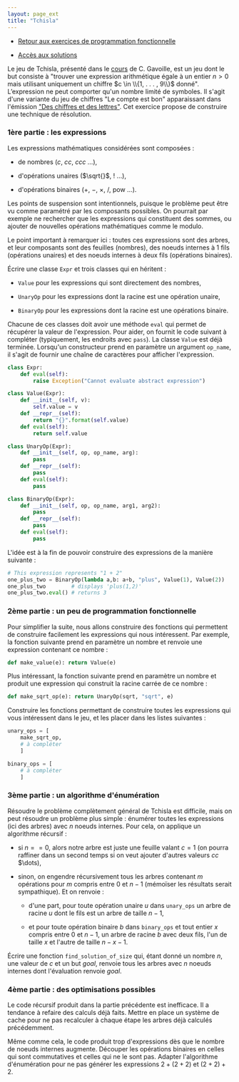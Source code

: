 ```yaml
---
layout: page_ext
title: "Tchisla"
---
```


- [Retour aux exercices de programmation fonctionnelle](./td_functional.md)

- [Accès aux solutions](./td_tchisla.solutions.md)

Le jeu de Tchisla, présenté dans le
[cours](https://dept-info.labri.fr/~gavoille/UE-TAP/cours.pdf) de
C. Gavoille, est un jeu dont le but consiste à "trouver une expression
arithmétique égale à un entier $n > 0$ mais utilisant uniquement un
chiffre $c \in \\{1, . . . , 9\\}$ donné". L’expression ne peut
comporter qu'un nombre limité de symboles. Il s'agit d'une variante du
jeu de chiffres "Le compte est bon" apparaissant dans l'émission ["Des
chiffres et des
lettres"](https://fr.wikipedia.org/wiki/Des_chiffres_et_des_lettres). Cet
exercice propose de construire une technique de résolution.

### 1ère partie : les expressions

Les expressions mathématiques considérées sont composées :

- de nombres ($c$, $cc$, $ccc$ $\dots$),

- d'opérations unaires ($\sqrt{}$, $!$ $\dots$),

- d'opérations binaires ($+$, $-$, $\times$, $/$, $\mathrm{pow}$ $\dots$).

Les points de suspension sont intentionnels, puisque le problème peut
être vu comme paramétré par les composants possibles. On pourrait par
exemple ne rechercher que les expressions qui constituent des sommes,
ou ajouter de nouvelles opérations mathématiques comme le modulo.

Le point important à remarquer ici : toutes ces expressions sont des
arbres, et leur composants sont des feuilles (nombres), des noeuds
internes à 1 fils (opérations unaires) et des noeuds internes à
deux fils (opérations binaires).

Écrire une classe `Expr` et trois classes qui en héritent :

- `Value` pour les expressions qui sont directement des nombres,

- `UnaryOp` pour les expressions dont la racine est une opération
  unaire,

- `BinaryOp` pour les expressions dont la racine est une opérations
  binaire.

Chacune de ces classes doit avoir une méthode `eval` qui permet de
récupérer la valeur de l'expression. Pour aider, on fournit le code
suivant à compléter (typiquement, les endroits avec `pass`). La classe
`Value` est déjà terminée. Lorsqu'un constructeur prend en paramètre
un argument `op_name`, il s'agit de fournir une chaîne de caractères
pour afficher l'expression.

```python
class Expr:
    def eval(self):
        raise Exception("Cannot evaluate abstract expression")

class Value(Expr):
    def __init__(self, v):
        self.value = v
    def __repr__(self):
        return "{}".format(self.value)
    def eval(self):
        return self.value

class UnaryOp(Expr):
    def __init__(self, op, op_name, arg):
		pass
    def __repr__(self):
		pass
    def eval(self):
		pass

class BinaryOp(Expr):
    def __init__(self, op, op_name, arg1, arg2):
		pass
    def __repr__(self):
		pass
    def eval(self):
		pass
```

L'idée est à la fin de pouvoir construire des expressions de la
manière suivante :

```python
# This expression represents "1 + 2"
one_plus_two = BinaryOp(lambda a,b: a+b, "plus", Value(1), Value(2))
one_plus_two        # displays 'plus(1,2)'
one_plus_two.eval() # returns 3
```

### 2ème partie : un peu de programmation fonctionnelle

Pour simplifier la suite, nous allons construire des fonctions qui
permettent de construire facilement les expressions qui nous
intéressent. Par exemple, la fonction suivante prend en paramètre un
nombre et renvoie une expression contenant ce nombre :

```python
def make_value(e): return Value(e)
```

Plus intéressant, la fonction suivante prend en paramètre un nombre et
produit une expression qui construit la racine carrée de ce nombre :

```python
def make_sqrt_op(e): return UnaryOp(sqrt, "sqrt", e)
```

Construire les fonctions permettant de construire toutes les
expressions qui vous intéressent dans le jeu, et les placer dans les
listes suivantes :

```python
unary_ops = [
    make_sqrt_op,
	# à compléter
    ]

binary_ops = [
	# à compléter
    ]
```

### 3ème partie : un algorithme d'énumération

Résoudre le problème complètement général de Tchisla est difficile,
mais on peut résoudre un problème plus simple : énumérer toutes les
expressions (ici des arbres) avec $n$ noeuds internes. Pour cela, on
applique un algorithme récursif :

- si $n == 0$, alors notre arbre est juste une feuille valant $c = 1$ (on
  pourra raffiner dans un second temps si on veut ajouter d'autres
  valeurs $cc$ $\dots),

- sinon, on engendre récursivement tous les arbres contenant $m$
  opérations pour $m$ compris entre $0$ et $n-1$ (mémoïser les
  résultats serait sympathique). Et on renvoie :

  * d'une part, pour toute opération unaire $u$ dans `unary_ops` un
  arbre de racine $u$ dont le fils est un arbre de taille $n-1$,

  * et pour toute opération binaire $b$ dans `binary_ops` et tout
  entier $x$ compris entre $0$ et $n-1$, un arbre de racine $b$ avec
  deux fils, l'un de taille $x$ et l'autre de taille $n-x-1$.

Écrire une fonction `find_solution_of_size` qui, étant donné un nombre
$n$, une valeur de $c$ et un but $goal$, renvoie tous les arbres avec
$n$ noeuds internes dont l'évaluation renvoie $goal$.

### 4ème partie : des optimisations possibles

Le code récursif produit dans la partie précédente est inefficace. Il
a tendance à refaire des calculs déjà faits. Mettre en place un
système de cache pour ne pas recalculer à chaque étape les arbres déjà
calculés précédemment.

Même comme cela, le code produit trop d'expressions dès que le nombre
de noeuds internes augmente. Découper les opérations binaires en
celles qui sont commutatives et celles qui ne le sont pas. Adapter
l'algorithme d'énumération pour ne pas générer les expressions
$2+(2+2)$ et $(2+2)+2$.
